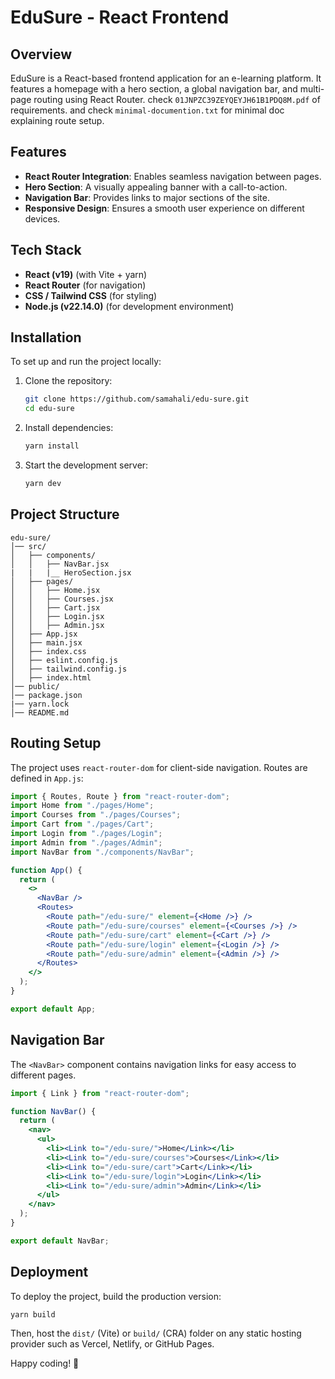 # EduSure - React Frontend

## Overview
EduSure is a React-based frontend application for an e-learning platform. It features a homepage with a hero section, a global navigation bar, and multi-page routing using React Router. check `01JNPZC39ZEYQEYJH61B1PDQ8M.pdf` of requirements.
and check `minimal-documention.txt` for minimal doc explaining route setup.

## Features
- **React Router Integration**: Enables seamless navigation between pages.
- **Hero Section**: A visually appealing banner with a call-to-action.
- **Navigation Bar**: Provides links to major sections of the site.
- **Responsive Design**: Ensures a smooth user experience on different devices.

## Tech Stack
- **React (v19)** (with Vite + yarn)
- **React Router** (for navigation)
- **CSS / Tailwind CSS** (for styling)
- **Node.js (v22.14.0)** (for development environment)

## Installation
To set up and run the project locally:

1. Clone the repository:
   ```sh
   git clone https://github.com/samahali/edu-sure.git
   cd edu-sure
   ```

2. Install dependencies:
   ```sh
   yarn install
   ```

3. Start the development server:
   ```sh
   yarn dev
   ```

## Project Structure
```
edu-sure/
│── src/
│   ├── components/
│   │   ├── NavBar.jsx
|   |   |__ HeroSection.jsx
│   ├── pages/
│   │   ├── Home.jsx
│   │   ├── Courses.jsx
│   │   ├── Cart.jsx
│   │   ├── Login.jsx
│   │   ├── Admin.jsx
│   ├── App.jsx
│   ├── main.jsx
│   ├── index.css
│   ├── eslint.config.js
│   ├── tailwind.config.js
│   ├── index.html
│── public/
│── package.json
|── yarn.lock
│── README.md
```

## Routing Setup
The project uses `react-router-dom` for client-side navigation. Routes are defined in `App.js`:

```jsx
import { Routes, Route } from "react-router-dom";
import Home from "./pages/Home";
import Courses from "./pages/Courses";
import Cart from "./pages/Cart";
import Login from "./pages/Login";
import Admin from "./pages/Admin";
import NavBar from "./components/NavBar";

function App() {
  return (
    <>
      <NavBar />
      <Routes>
        <Route path="/edu-sure/" element={<Home />} />
        <Route path="/edu-sure/courses" element={<Courses />} />
        <Route path="/edu-sure/cart" element={<Cart />} />
        <Route path="/edu-sure/login" element={<Login />} />
        <Route path="/edu-sure/admin" element={<Admin />} />
      </Routes>
    </>
  );
}

export default App;
```

## Navigation Bar
The `<NavBar>` component contains navigation links for easy access to different pages.

```jsx
import { Link } from "react-router-dom";

function NavBar() {
  return (
    <nav>
      <ul>
        <li><Link to="/edu-sure/">Home</Link></li>
        <li><Link to="/edu-sure/courses">Courses</Link></li>
        <li><Link to="/edu-sure/cart">Cart</Link></li>
        <li><Link to="/edu-sure/login">Login</Link></li>
        <li><Link to="/edu-sure/admin">Admin</Link></li>
      </ul>
    </nav>
  );
}

export default NavBar;
```

## Deployment
To deploy the project, build the production version:
```sh
yarn build
```
Then, host the `dist/` (Vite) or `build/` (CRA) folder on any static hosting provider such as Vercel, Netlify, or GitHub Pages.


Happy coding! 🚀

